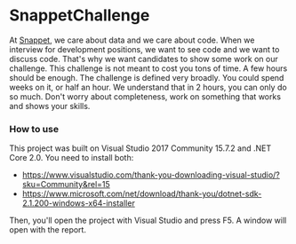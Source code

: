 # SnappetChallenge
At [Snappet](http://www.snappet.org), we care about data and we care about code. When we interview for development positions, we want to see code and we want to discuss code. That's why we want candidates to show some work on our challenge. This challenge is not meant to cost you tons of time. A few hours should be enough. The challenge is defined very broadly. You could spend weeks on it, or half an hour. We understand that in 2 hours, you can only do so much. Don't worry about completeness, work on something that works and shows your skills.

### How to use
This project was built on Visual Studio 2017 Community 15.7.2 and .NET Core 2.0.
You need to install both:
- https://www.visualstudio.com/thank-you-downloading-visual-studio/?sku=Community&rel=15
- https://www.microsoft.com/net/download/thank-you/dotnet-sdk-2.1.200-windows-x64-installer

Then, you'll open the project with Visual Studio and press F5. A window will open with the report.
